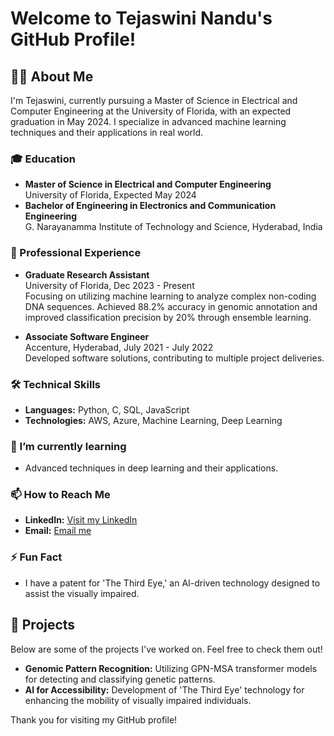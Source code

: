 # Welcome to Tejaswini Nandu's GitHub Profile!

## 👩‍💻 About Me

I'm Tejaswini, currently pursuing a Master of Science in Electrical and Computer Engineering at the University of Florida, with an expected graduation in May 2024. I specialize in advanced machine learning techniques and their applications in real world.

### 🎓 Education

- **Master of Science in Electrical and Computer Engineering**  
  University of Florida, Expected May 2024
- **Bachelor of Engineering in Electronics and Communication Engineering**  
  G. Narayanamma Institute of Technology and Science, Hyderabad, India

### 💼 Professional Experience

- **Graduate Research Assistant**  
  University of Florida, Dec 2023 - Present  
  Focusing on utilizing machine learning to analyze complex non-coding DNA sequences. Achieved 88.2% accuracy in genomic annotation and improved classification precision by 20% through ensemble learning.

- **Associate Software Engineer**  
  Accenture, Hyderabad, July 2021 - July 2022  
  Developed software solutions, contributing to multiple project deliveries.

### 🛠️ Technical Skills

- **Languages:** Python, C, SQL, JavaScript
- **Technologies:** AWS, Azure, Machine Learning, Deep Learning

### 🌱 I’m currently learning

- Advanced techniques in deep learning and their applications.

### 📫 How to Reach Me

- **LinkedIn:** [Visit my LinkedIn](https://www.linkedin.com/in/tejaswini-nandu)
- **Email:** [Email me](mailto:nandutej1999@gmail.com)

### ⚡ Fun Fact

- I have a patent for 'The Third Eye,' an AI-driven technology designed to assist the visually impaired.

## 🌟 Projects

Below are some of the projects I've worked on. Feel free to check them out!

- **Genomic Pattern Recognition:** Utilizing GPN-MSA transformer models for detecting and classifying genetic patterns.
- **AI for Accessibility:** Development of 'The Third Eye' technology for enhancing the mobility of visually impaired individuals.

Thank you for visiting my GitHub profile!
